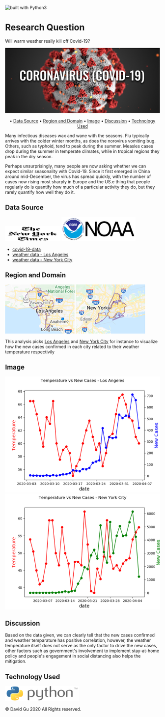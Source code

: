  ![built with Python3](https://img.shields.io/badge/built%20with-Python3-blue.svg)

# Research Question
Will warm weather really kill off Covid-19?

![alt text](https://raw.githubusercontent.com/david880110/Will-warm-weather-really-kill-off-Covid-19/master/img/CoronaVirusHeader-Final-3.jpg)

<p align="center">
  • <a href="#Data-Source">Data Source</a>
  • <a href="#Region-and-Domain">Region and Domain</a>
  • <a href="#Image">Image</a>  
  • <a href="#Discussion">Discussion</a>
  • <a href="#technology-Used">Technology Used</a>
</p>

Many infectious diseases wax and wane with the seasons. Flu typically arrives with the colder winter months, as does the norovirus vomiting bug. Others, such as typhoid, tend to peak during the summer. Measles cases drop during the summer in temperate climates, while in tropical regions they peak in the dry season.

Perhaps unsurprisingly, many people are now asking whether we can expect similar seasonality with Covid-19. Since it first emerged in China around mid-December, the virus has spread quickly, with the number of cases now rising most sharply in Europe and the US.e thing that people regularly do is quantify how much of a particular activity they do, but they rarely quantify how well they do it. 

## Data Source

<img src="https://raw.githubusercontent.com/david880110/Will-warm-weather-really-kill-off-Covid-19/master/img/new%20york%20times%20logo.png" width="180" height="50"/>

<img src="https://raw.githubusercontent.com/david880110/Will-warm-weather-really-kill-off-Covid-19/master/img/NOAA_logo.png" width="240" height="80"/>

* [covid-19-data](https://github.com/nytimes/covid-19-data)
* [weather data - Los Angeles](https://w2.weather.gov/climate/xmacis.php?wfo=lox)
* [weather data - New York City](https://w2.weather.gov/climate/index.php?wfo=okx)

## Region and Domain
![alt text](https://raw.githubusercontent.com/david880110/Will-warm-weather-really-kill-off-Covid-19/master/img/googlemap-los%20angeles.png)
![alt text](https://raw.githubusercontent.com/david880110/Will-warm-weather-really-kill-off-Covid-19/master/img/googlemap-new%20york.png)

This analysis picks [Los Angeles](https://en.wikipedia.org/wiki/Los_Angeles) and [New York City](https://en.wikipedia.org/wiki/New_York_City) for instance to visualize how the new cases confirmed in each city related to their weather temperature respectivily

## Image 
![alt text](https://raw.githubusercontent.com/david880110/Will-warm-weather-really-kill-off-Covid-19/master/la.png)
![alt text](https://raw.githubusercontent.com/david880110/Will-warm-weather-really-kill-off-Covid-19/master/nyc.png)

## Discussion
Based on the data given, we can clearly tell that the new cases confirmed and weather temparature has positive correlation, however, the weather temperature itself does not serve as the only factor to drive the new cases, other factors such as government's involvement to implement stay-at-home policy and people's engagement in social distancing also helps the mitigation.

## Technology Used

<img src="https://raw.githubusercontent.com/david880110/tech-logo/master/python%20logo.png" width="240" height="50"/>

© David Gu 2020 All Rights reserved.

